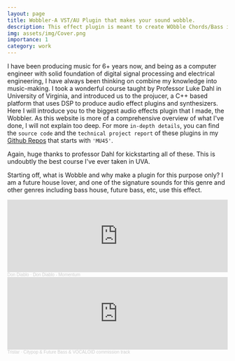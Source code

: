 ```yaml
---
layout: page
title: Wobbler-A VST/AU Plugin that makes your sound wobble.
description: This effect plugin is meant to create WObble Chords/Bass in music.
img: assets/img/Cover.png
importance: 1
category: work
---
```


I have been producing music for 6+ years now, and being as a computer engineer with solid foundation of digital signal processing and electrical engineering, I have always been thinking on combine my knowledge into music-making.
I took a wonderful course taught by Professor Luke Dahl in University of Virginia, and introduced us to the projucer, a C++ based platform that uses DSP to produce audio effect plugins and synthesizers.
Here I will introduce you to the biggest audio effects plugin that I made, the Wobbler. As this website is more of a comprehensive overview of what I've done, I will not explain too deep. For more `in-depth details`, you can find the `source code` and the `technical project report` of these plugins in my [Github Repos](http://github.com/tristar10) that starts with `'MU45'`.

Again, huge thanks to professor Dahl for kickstarting all of these. This is undoubtly the best course I've ever taken in UVA.

Starting off, what is Wobble and why make a plugin for this purpose only? I am a future house lover, and one of the signature sounds for this genre and other genres including bass house, future bass, etc, use this effect.

<html lang="en">
<head>
    <meta charset="UTF-8">
    <script src="https://w.soundcloud.com/player/api.js" type="text/javascript"></script>
</head>
<body>
  <iframe width="100%" height="166" scrolling="no" frameborder="no" allow="autoplay" src="https://w.soundcloud.com/player/?url=https%3A//api.soundcloud.com/tracks/334196027&color=%23525764&auto_play=false&hide_related=false&show_comments=true&show_user=true&show_reposts=false&show_teaser=true"></iframe><div style="font-size: 10px; color: #cccccc;line-break: anywhere;word-break: normal;overflow: hidden;white-space: nowrap;text-overflow: ellipsis; font-family: Interstate,Lucida Grande,Lucida Sans Unicode,Lucida Sans,Garuda,Verdana,Tahoma,sans-serif;font-weight: 100;"><a href="https://soundcloud.com/dondiablo" title="Don Diablo" target="_blank" style="color: #cccccc; text-decoration: none;">Don Diablo</a> · <a href="https://soundcloud.com/dondiablo/momentum" title="Don Diablo - Momentum" target="_blank" style="color: #cccccc; text-decoration: none;">Don Diablo - Momentum</a></div>
    <script src="https://w.soundcloud.com/player/api.js" type="text/javascript"></script>
    <script type="text/javascript">
    (function(){
      var widgetIframe = document.getElementById('sc-widget'),
          widget       = SC.Widget(widgetIframe);

      widget.bind(SC.Widget.Events.READY, function() {
        widget.bind(SC.Widget.Events.PLAY, function() {
          // get information about currently playing sound
          widget.getCurrentSound(function(currentSound) {
            console.log('sound ' + currentSound.get('') + 'began to play');
          });
        });
        // get current level of volume
        widget.getVolume(function(volume) {
          console.log('current volume value is ' + volume);
        });
        // set new volume level
        widget.setVolume(50);
        // get the value of the current position
      });
    }());
    </script>
</body>
<div class="caption">
    Here's the track that defined wobble effect in Future House: Momentum
</div>

<section id="BodyPart" markdown="1">
I have been using Xfer Records's LFOTool for quite a while to create the wobble effects. However, the plugin although very versatile, it is also very complicated. Therefore I wanted to make a straighHorward, simple yet useful plugin to create the effect of wobble on any instruments. This could be synths, bass, leads, or even other samples like vocals.
<div class="row">
</div>

<div class="row">
    <div class="col-sm mt-3 mt-md-0">
    </div>
    <div class="col-sm-6 mt-3 mt-md-0">
        {% include figure.liquid loading="eager" path="assets/img/LFOTool.png" title="example image" class="img-fluid rounded z-depth-1" zoomable=true %}
    </div>
    <div class="col-sm mt-3 mt-md-0">
    </div>
</div>
<div class="caption">
    Xfer's LFOTool's GUI. Very complicated, but some of the functions are redundant for my use case.
</div>

To start with, the plugin is essentially two gains per channel that were modulated by a pair of LFOs (Low-Frequency Oscillators), and then the mix between the dry and wet signals could be adjusted to produce an optimal effect. Moreover, a low pass filter is also included to filter out some of the nasty high-frequency noises. 
<div class="row">
</div>

<div class="row">
    <div class="col-sm mt-3 mt-md-0">
    </div>
    <div class="col-sm-6 mt-3 mt-md-0">
        {% include figure.liquid loading="eager" path="assets/img/WobblerSFD.png" title="example image" class="img-fluid rounded z-depth-1" zoomable=true %}
    </div>
    <div class="col-sm mt-3 mt-md-0">
    </div>
</div>
<div class="caption">
    The signal flow diagram of Wobbler
</div>

I had some thoughts when creating the GUI: I first layout the sliders, buVons, and visualizer for the plugin. I grouped the speed, attack, and high cut on the top right corner, because they are they define the shape of the waveform and the frequency spectrum. The mix knob is on its separate to the right, like the design on the plugin `kickstart`. The rate sliders, BPM label and buVons are down one row. It is in a symmetrical design for beVer looks. After All this finished, I looked for a background picture to start the design. I came across this blue, wavy looking paVern, that reminds me of the word “wobble”. I used Photoshop to create different layers: one for the background, one for the sliders’ region with 
the round edge rectangular design, and one for the “Wobble” word logo and the bars in between the sliders to separate their region. I changed a lot of opacity, and blending with shadow, glow, and the background was done. I also changed the colors of the sliders and buVons, so they matched the color scheme, I even went into the detail of changed the RGB values of the color to fine tune them. The color of the rails, knobs, text, textbox background of the slider, and the color of the textbox text, textbox background, also the color of the text of the text-button and its background, as all been customized.


It took me one whole day from starting to design the GUI to finish, and I really put a lot of work and effort as well as cra-smanship into it, and I hope everyone else will be pleased by the looks of it as what I do.

<div class="row">
</div>

<div class="row">
    <div class="col-sm mt-3 mt-md-0">
    </div>
    <div class="col-sm-6 mt-3 mt-md-0">
        {% include figure.liquid loading="eager" path="assets/img/Wobbler.png" title="example image" class="img-fluid rounded z-depth-1" zoomable=true %}
    </div>
    <div class="col-sm mt-3 mt-md-0">
    </div>
</div>
<div class="caption">
    The GUI of Wobbler
</div>


I made this song using the wobble chords effects generated from the Wobbler. You can find the video of this on the [Wobbler repo](http://github.com/Tristar10/MU45-Wobbler-Plugin)

<html lang="en">
<head>
    <meta charset="UTF-8">
    <script src="https://w.soundcloud.com/player/api.js" type="text/javascript"></script>
</head>
<body>
  <iframe width="100%" height="166" scrolling="no" frameborder="no" allow="autoplay" src="https://w.soundcloud.com/player/?url=https%3A//api.soundcloud.com/tracks/1853392689&color=%23525764&auto_play=false&hide_related=false&show_comments=true&show_user=true&show_reposts=false&show_teaser=true"></iframe><div style="font-size: 10px; color: #cccccc;line-break: anywhere;word-break: normal;overflow: hidden;white-space: nowrap;text-overflow: ellipsis; font-family: Interstate,Lucida Grande,Lucida Sans Unicode,Lucida Sans,Garuda,Verdana,Tahoma,sans-serif;font-weight: 100;"><a href="https://soundcloud.com/james-yu-38183882" title="Tristar" target="_blank" style="color: #cccccc; text-decoration: none;">Tristar</a> · <a href="https://soundcloud.com/james-yu-38183882/citypop-future-bass-vocaloid-commission-track" title="Citypop &amp; Future Bass &amp; VOCALOID commission track" target="_blank" style="color: #cccccc; text-decoration: none;">Citypop &amp; Future Bass &amp; VOCALOID commission track</a></div>
    <script src="https://w.soundcloud.com/player/api.js" type="text/javascript"></script>
    <script type="text/javascript">
    (function(){
      var widgetIframe = document.getElementById('sc-widget'),
          widget       = SC.Widget(widgetIframe);

      widget.bind(SC.Widget.Events.READY, function() {
        widget.bind(SC.Widget.Events.PLAY, function() {
          // get information about currently playing sound
          widget.getCurrentSound(function(currentSound) {
            console.log('sound ' + currentSound.get('') + 'began to play');
          });
        });
        // get current level of volume
        widget.getVolume(function(volume) {
          console.log('current volume value is ' + volume);
        });
        // set new volume level
        widget.setVolume(50);
        // get the value of the current position
      });
    }());
    </script>
</body>
<section id="BodyPart1" markdown="1">


For detail explation of the algorithm and specs, please visit the [Wobbler repo](http://github.com/Tristar10/MU45-Wobbler-Plugin) to see the source code, python visualization, and my technical report.
